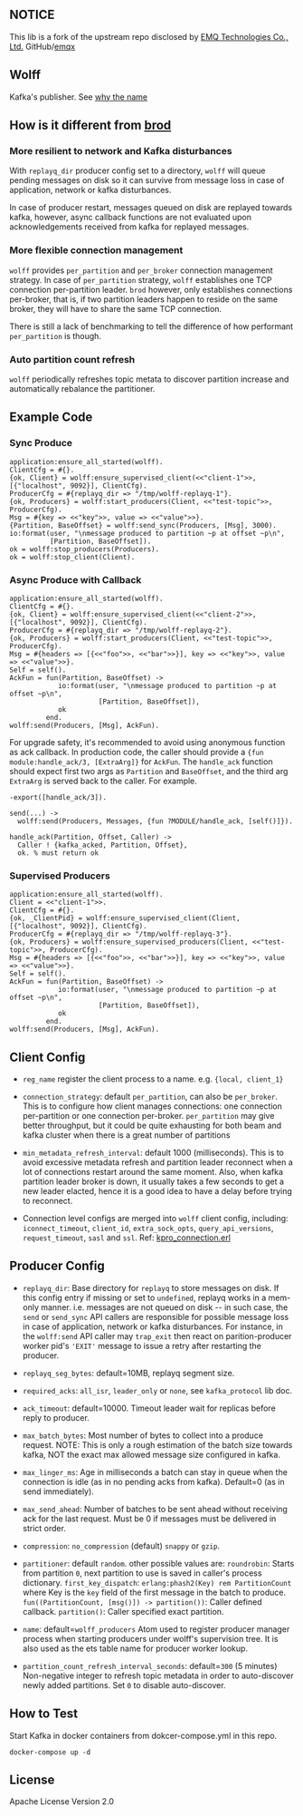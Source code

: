 ## NOTICE

This lib is a fork of the upstream repo disclosed by
[EMQ Technologies Co., Ltd.](https://www.emqx.io)
GitHub/[emqx](https://github.com/emqx)

## Wolff

Kafka's publisher. See [why the name](https://en.wikipedia.org/wiki/Kurt_Wolff_(publisher))

## How is it different from [brod](https://github.com/kafka4beam/brod)

### More resilient to network and Kafka disturbances

With `replayq_dir` producer config set to a directory,
`wolff` will queue pending messages on disk so it can survive from message loss
in case of application, network or kafka disturbances.

In case of producer restart, messages queued on disk are replayed towards kafka,
however, async callback functions are not evaluated upon acknowledgements received
from kafka for replayed messages.

### More flexible connection management

`wolff` provides `per_partition` and `per_broker` connection management strategy.
In case of `per_partition` strategy, `wolff` establishes one TCP connection
per-partition leader. `brod` however, only establishes connections per-broker,
that is, if two partition leaders happen to reside on the same broker,
they will have to share the same TCP connection.

There is still a lack of benchmarking to tell the difference of how performant
`per_partition` is though.

### Auto partition count refresh

`wolff` periodically refreshes topic metata to discover partition increase
and automatically rebalance the partitioner.

## Example Code

### Sync Produce

```
application:ensure_all_started(wolff).
ClientCfg = #{}.
{ok, Client} = wolff:ensure_supervised_client(<<"client-1">>, [{"localhost", 9092}], ClientCfg).
ProducerCfg = #{replayq_dir => "/tmp/wolff-replayq-1"}.
{ok, Producers} = wolff:start_producers(Client, <<"test-topic">>, ProducerCfg).
Msg = #{key => <<"key">>, value => <<"value">>}.
{Partition, BaseOffset} = wolff:send_sync(Producers, [Msg], 3000).
io:format(user, "\nmessage produced to partition ~p at offset ~p\n",
          [Partition, BaseOffset]).
ok = wolff:stop_producers(Producers).
ok = wolff:stop_client(Client).
```

### Async Produce with Callback

```
application:ensure_all_started(wolff).
ClientCfg = #{}.
{ok, Client} = wolff:ensure_supervised_client(<<"client-2">>, [{"localhost", 9092}], ClientCfg).
ProducerCfg = #{replayq_dir => "/tmp/wolff-replayq-2"}.
{ok, Producers} = wolff:start_producers(Client, <<"test-topic">>, ProducerCfg).
Msg = #{headers => [{<<"foo">>, <<"bar">>}], key => <<"key">>, value => <<"value">>}.
Self = self().
AckFun = fun(Partition, BaseOffset) ->
            io:format(user, "\nmessage produced to partition ~p at offset ~p\n",
                      [Partition, BaseOffset]),
            ok
         end.
wolff:send(Producers, [Msg], AckFun).
```

For upgrade safety, it's recommended to avoid using anonymous function as ack callback.
In production code, the caller should provide a `{fun module:handle_ack/3, [ExtraArg]}` for `AckFun`.
The `handle_ack` function should expect first two args as `Partition` and `BaseOffset`,
and the third arg `ExtraArg` is served back to the caller. For example.

```
-export([handle_ack/3]).

send(...) ->
  wolff:send(Producers, Messages, {fun ?MODULE/handle_ack, [self()]}).

handle_ack(Partition, Offset, Caller) ->
  Caller ! {kafka_acked, Partition, Offset},
  ok. % must return ok

```

### Supervised Producers

```
application:ensure_all_started(wolff).
Client = <<"client-1">>.
ClientCfg = #{}.
{ok, _ClientPid} = wolff:ensure_supervised_client(Client, [{"localhost", 9092}], ClientCfg).
ProducerCfg = #{replayq_dir => "/tmp/wolff-replayq-3"}.
{ok, Producers} = wolff:ensure_supervised_producers(Client, <<"test-topic">>, ProducerCfg).
Msg = #{headers => [{<<"foo">>, <<"bar">>}], key => <<"key">>, value => <<"value">>}.
Self = self().
AckFun = fun(Partition, BaseOffset) ->
            io:format(user, "\nmessage produced to partition ~p at offset ~p\n",
                      [Partition, BaseOffset]),
            ok
         end.
wolff:send(Producers, [Msg], AckFun).
```

## Client Config

* `reg_name` register the client process to a name. e.g. `{local, client_1}`

* `connection_strategy`: default `per_partition`, can also be `per_broker`.
   This is to configure how client manages connections: one connection
   per-partition or one connection per-broker.
   `per_partition` may give better throughput, but it could be quite exhausting
   for both beam and kafka cluster when there is a great number of partitions

* `min_metadata_refresh_interval`: default 1000 (milliseconds).
   This is to avoid excessive metadata refresh and partition leader reconnect
   when a lot of connections restart around the same moment.
   Also, when kafka partition leader broker is down, it usually takes a few
   seconds to get a new leader elacted, hence it is a good idea to have
   a delay before trying to reconnect.

* Connection level configs are merged into `wolff` client config, including:
  `iconnect_timeout`, `client_id`, `extra_sock_opts`, `query_api_versions`,
  `request_timeout`, `sasl` and `ssl`. Ref: [kpro_connection.erl](https://github.com/klarna/kafka_protocol/blob/master/src/kpro_connection.erl)

## Producer Config

* `replayq_dir`: Base directory for `replayq` to store messages on disk.
   If this config entry if missing or set to `undefined`, replayq works in a mem-only
   manner. i.e. messages are not queued on disk -- in such case, the `send` or `send_sync`
   API callers are responsible for possible message loss in case of application,
   network or kafka disturbances. For instance, in the `wolff:send` API caller may
   `trap_exit` then react on parition-producer worker pid's `'EXIT'` message to issue
   a retry after restarting the producer.

* `replayq_seg_bytes`: default=10MB, replayq segment size.

* `required_acks`: `all_isr`, `leader_only` or `none`, see `kafka_protocol` lib doc.

* `ack_timeout`: default=10000. Timeout leader wait for replicas before reply to producer.

* `max_batch_bytes`: Most number of bytes to collect into a produce request.
   NOTE: This is only a rough estimation of the batch size towards kafka,
         NOT the exact max allowed message size configured in kafka.

* `max_linger_ms`: Age in milliseconds a batch can stay in queue when the connection
   is idle (as in no pending acks from kafka). Default=0 (as in send immediately).

* `max_send_ahead`: Number of batches to be sent ahead without receiving ack for
   the last request. Must be 0 if messages must be delivered in strict order.

* `compression`: `no_compression` (default) `snappy` or `gzip`.

* `partitioner`: default `random`. other possible values are:
   `roundrobin`: Starts from partition `0`, next partition to use is saved in caller's
   process dictionary.
   `first_key_dispatch`: `erlang:phash2(Key) rem PartitionCount` where Key is the `key`
   field of the first message in the batch to produce.
   `fun((PartitionCount, [msg()]) -> partition())`: Caller defined callback.
   `partition()`: Caller specified exact partition.

* `name`: default=`wolff_producers`
   Atom used to register producer manager process when starting producers
   under wolff's supervision tree. It is also used as the ets table name
   for producer worker lookup.

* `partition_count_refresh_interval_seconds`: default=`300` (5 minutes)
  Non-negative integer to refresh topic metadata in order to auto-discover newly added partitions.
  Set `0` to disable auto-discover.

## How to Test

Start Kafka in docker containers from dokcer-compose.yml in this repo.

```
docker-compose up -d
```

## License

Apache License Version 2.0
